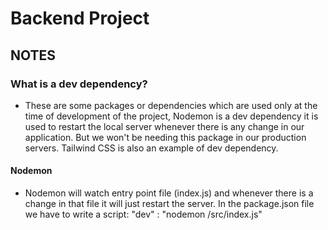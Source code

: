 # Backend Project 

## NOTES
### What is a dev dependency? 
- These are some packages or dependencies which are used only at the time of development of the project, Nodemon is a dev dependency it is used to restart the local server whenever there is any change in our application. But we won't be needing this package in our production servers. Tailwind CSS is also an example of dev dependency.

#### Nodemon
- Nodemon will watch entry point file (index.js) and whenever there is a change in that file it will just restart the server. In the package.json file we have to write a script: "dev" : "nodemon /src/index.js"
